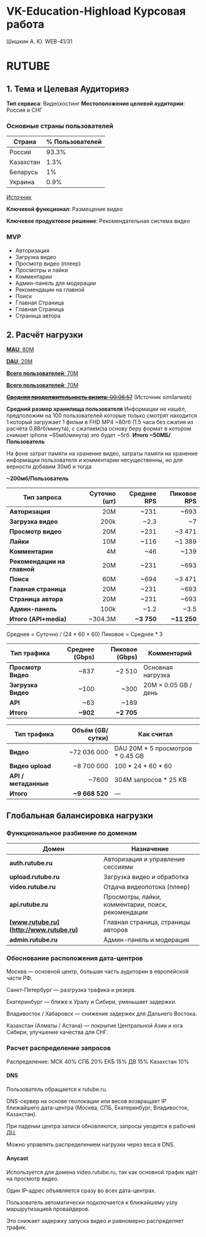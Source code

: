 # VK-Education-Highload Курсовая работа
Шишкин А. Ю. WEB-41/31
# RUTUBE
## 1. Тема и Целевая Аудиторияэ
**Тип сервиса**: Видеохостинг
**Местоположение целевой аудитории**: Россия и СНГ

### Основные страны пользователей
|Страна|% Пользователей|
|-|--------|
|Россия|93.3%|
|Казахстан|1.3%|
|Беларусь|1%|
|Украина|0.9%|
[Источник][3]

__Ключевой функционал__: Размещение видео

__Ключевое продуктовое решение__: Рекомендательная система видео

### MVP
* Авторизация
* Загрузка видео
* Просмотр видео (плеер)
* Просмотры и лайки
* Комментарии
* Админ-панель для модерации
* Рекомендации на главной 
* Поиск
* Главная Страница
* Главная Страница
* Страница автора

## 2. Расчёт нагрузки

[**MAU**: 80M][1]

[**DAU**: 20M][1]

[**Всего пользователей**: 70M][4]

[**Всего пользователей**: 70M][4]

~~[**Средняя продолжительность визита**: 00:06:57][3]~~ (Источник similarweb)

**Средний размер хранилища пользователя** Информации не нашёл, предположим на 100 пользователей которые только смотрят находится 1 который загружает 1 фильм в FHD MP4 ~80гб (1.5 часа без сжатия из расчёта 0.88гб/минута), с сжатием(за основу беру формат в котором снимает iphone ~65мб/минута) это будет ~5гб.
**Итого ~50МБ/Пользователь**

На фоне затрат памяти на хранение видео, затраты памяти на хранение информации пользователя и комментарии несущественны, но для верности добавим 30мб и тогда

**~200мб/Пользователь**

| Тип запроса                                  | Суточно (шт) | Среднее RPS | Пиковое RPS |
| -------------------------------------------- | -----------: | ----------: | ----------: |
| **Авторизация**                              |          20M |        ~231 |        ~693 |
| **Загрузка видео**                           |         200k |        ~2.3 |          ~7 |
| **Просмотр видео**                           |          20M |        ~231 |      ~3 471 |
| **Лайки**                                    |          10M |        ~116 |      ~1 389 |
| **Комментарии**                              |           4M |         ~46 |        ~139 |
| **Рекомендации на главной**                  |          20M |        ~231 |        ~693 |
| **Поиск**                                    |          60M |        ~694 |      ~3 471 |
| **Главная страница**                         |          20M |        ~231 |        ~693 |
| **Страница автора**                          |          20M |        ~231 |        ~693 |
| **Админ-панель**                             |         100k |        ~1.2 |        ~3.5 |
| **Итого (API+media)**                        |      ~304.3M |  **~3 750** | **~11 250** |

Среднее = Суточно / (24 * 60 * 60)
Пиковое = Среднее * 3

| Тип трафика                                                           | Среднее (Gbps) | Пиковое (Gbps) | Комментарий                      |
| --------------------------------------------------------------------- | -------------: | -------------: | -------------------------------- |
| **Просмотр Видео**                                                    |           ~837 |         ~2 510 | Основная нагрузка                |
| **Загрузка Видео**                                                    |           ~100 |           ~300 | 20M × 0.05 GB / день             |
| **API**                                                               |            ~63 |           ~189 |                                  |
| **Итого**                                                             |       **~902** |     **~2 705** |                                 |

| Тип трафика          | Объём (GB/сутки) | Как считал                       |
| -------------------- | ---------------: | -------------------------------- |
| **Видео**            |      ~72 036 000 | DAU 20M * 5 просмотров * 0.45 GB |
| **Видео upload**     |       ~8 700 000 | 100 * 24 * 60 * 60               |
| **API / метаданные** |            ~7600 | 304M запросов * 25 KB            |
| **Итого**            |   **~9 668 520** | —                                |


## Глобальная балансировка нагрузки
### Функциональное разбиение по доменам
| Домен                                     | Назначение                                         |
| ----------------------------------------- | -------------------------------------------------- |
| **auth.rutube.ru**                        | Авторизация и управление сессиями                  |
| **upload.rutube.ru**                      | Загрузка видео и обработка                         |
| **video.rutube.ru**                       | Отдача видеопотока (плеер)                         |
| **api.rutube.ru**                         | Просмотры, лайки, комментарии, поиск, рекомендации |
| **[www.rutube.ru](http://www.rutube.ru)** | Главная страница, страницы авторов                 |
| **admin.rutube.ru**                       | Админ-панель и модерация                           |

### Обоснование расположения дата-центров

Москва — основной центр, большая часть аудитории в европейской части РФ.

Санкт-Петербург — разгрузка трафика и резерв.

Екатеринбург — ближе к Уралу и Сибири, уменьшает задержки.

Владивосток / Хабаровск — снижение задержек для Дальнего Востока.

Казахстан (Алматы / Астана) — покрытие Центральной Азии и юга Сибири, улучшение качества для СНГ.

### Расчет распределение запросов
Распределение:
МСК 40%
СПБ 20%
ЕКБ 15%
ДВ 15%
Казахстан 10%

#### DNS

Пользователь обращается к rutube.ru.

DNS-сервер на основе геолокации или весов возвращает IP ближайшего дата-центра (Москва, СПБ, Екатеринбург, Владивосток, Казахстан).

При падении центра записи обновляются, запросы уводятся в рабочий ДЦ.

Можно управлять распределением нагрузки через веса в DNS.

#### Anycast

Используется для домена video.rutube.ru, так как основной трафик идёт на просмотр видео.

Один IP-адрес объявляется сразу во всех дата-центрах.

Пользователь автоматически подключается к ближайшему узлу маршрутизацией провайдеров.

Это снижает задержку запуска видео и равномерно распределяет трафик.



[1]: https://tass.ru/ekonomika/24311321 "Источник"
[2]: https://inclient.ru/rutube-stats/#rutube3 "Не уверен верить ли источнику"
[3]: https://www.similarweb.com/ru/website/rutube.ru/#demographics "Трафик по странам"
[4]: https://vc.ru/social/1698562-auditoriya-rutube-705-mln-polzovatelei-noyabr-2024-grafik-rosta-po-godam
